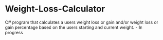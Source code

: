 # Weight-Loss-Calculator
C# program that calculates a users weight loss or gain  and/or weight loss or gain percentage based on the users starting and current weight. - In progress
